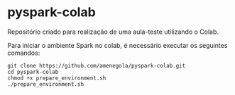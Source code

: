 # pyspark-colab

Repositório criado para realização de uma aula-teste utilizando o Colab.

Para iniciar o ambiente Spark no colab, é necessário executar os seguintes comandos:

```
git clone https://github.com/amenegola/pyspark-colab.git
cd pyspark-colab
chmod +x prepare_environment.sh
./prepare_environment.sh
```


